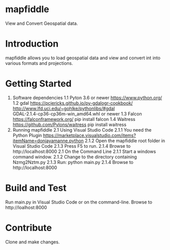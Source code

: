 # mapfiddle
View and Convert Geospatial data.

# Introduction 
mapfiddle allows you to load geospatial data and view and convert int into various formats and projections.

# Getting Started
1.	Software dependencies
    1.1  Pyton 3.6 or newer
         https://www.python.org/	
	1.2  gdal
	     https://pcjericks.github.io/py-gdalogr-cookbook/
		 http://www.lfd.uci.edu/~gohlke/pythonlibs/#gdal		 
		 GDAL-2.1.4-cp36-cp36m-win_amd64.whl or newer
    1.3  Falcon
         https://falconframework.org/
         pip install falcon
    1.4  Waitress
         https://github.com/Pylons/waitress
         pip install waitress
2.  Running mapfiddle
    2.1  Using Visual Studio Code
         2.1.1  You need the Python Plugin
                https://marketplace.visualstudio.com/items?itemName=donjayamanne.python
         2.1.2  Open the mapfiddle root folder in Visual Studio Code
         2.1.3  Press F5 to run.
         2.1.4  Browse to http://localhost:8000
    2.1  On the Command Line
         2.1.1  Start a windows command window.
	     2.1.2  Change to the directory containing Nzmg2Nztm.py
	     2.1.3  Run:
	            python main.py
         2.1.4  Browse to http://localhost:8000

# Build and Test
Run main.py in Visual Studio Code or on the command-line.
Browse to http://loalhost:8000

# Contribute
Clone and make changes.